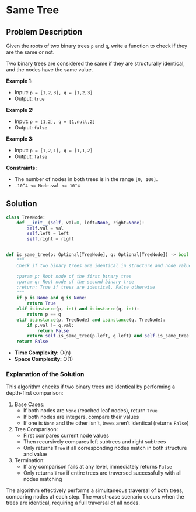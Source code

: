 # Same Tree

## Problem Description

Given the roots of two binary trees `p` and `q`, write a function to check if they are the same or not.

Two binary trees are considered the same if they are structurally identical, and the nodes have the same value.

**Example 1:**  
* Input: `p = [1,2,3], q = [1,2,3]`
* Output: `true`

**Example 2:**  
* Input: `p = [1,2], q = [1,null,2]`
* Output: `false`

**Example 3:**  
* Input: `p = [1,2,1], q = [1,1,2]`
* Output: `false`

**Constraints:**

* The number of nodes in both trees is in the range `[0, 100]`.
* `-10^4 <= Node.val <= 10^4`


## Solution

```python
class TreeNode:
    def __init__(self, val=0, left=None, right=None):
        self.val = val
        self.left = left
        self.right = right


def is_same_tree(p: Optional[TreeNode], q: Optional[TreeNode]) -> bool:
    """
    Check if two binary trees are identical in structure and node values.

    :param p: Root node of the first binary tree
    :param q: Root node of the second binary tree
    :return: True if trees are identical, False otherwise
    """
    if p is None and q is None:
        return True
    elif isinstance(p, int) and isinstance(q, int):
        return p == q
    elif isinstance(p, TreeNode) and isinstance(q, TreeNode):
        if p.val != q.val:
            return False
        return self.is_same_tree(p.left, q.left) and self.is_same_tree(p.right, q.right)
    return False
```

* **Time Complexity:** O(n)
* **Space Complexity:** O(1)

### Explanation of the Solution

This algorithm checks if two binary trees are identical by performing a depth-first comparison:

1. Base Cases:
    * If both nodes are `None` (reached leaf nodes), return `True`
    * If both nodes are integers, compare their values
    * If one is `None` and the other isn't, trees aren't identical (returns `False`)
2. Tree Comparison:
    * First compares current node values
    * Then recursively compares left subtrees and right subtrees
    * Only returns `True` if all corresponding nodes match in both structure and value
3. Termination:
    * If any comparison fails at any level, immediately returns `False`
    * Only returns `True` if entire trees are traversed successfully with all nodes matching

The algorithm effectively performs a simultaneous traversal of both trees, comparing nodes at each step. The worst-case scenario occurs when the trees are identical, requiring a full traversal of all nodes.